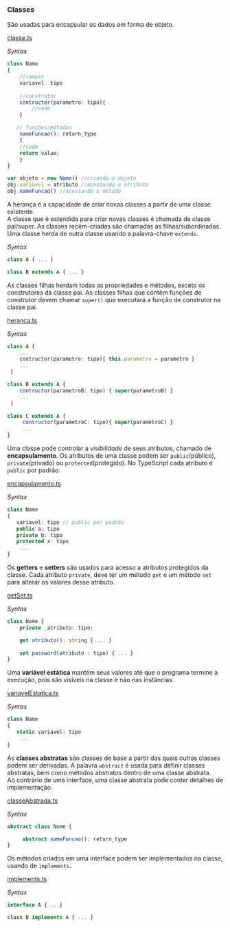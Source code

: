 ### Classes
 São usadas para encapsular os dados em forma de objeto.

[classe.ts](classe.ts)

*Syntax*
```typescript
class Name
{
    //campos
    variavel: tipo
    
    //construtor
    contructor(parametro: tipo){
        //code
    }

   // funções/métodos
    nameFuncao(): return_type
    {
    //code
    return value;
    }
}

var objeto = new Name() //criando o objeto
obj.variavel = atributo //acessando o atributo
obj.nameFuncao() //acessando o método
```

A herança é a capacidade de criar novas classes a partir de uma classe existente.   
A classe que é estendida para criar novas classes é chamada de classe pai/super. As classes recém-criadas são chamadas as filhas/subordinadas.  
Uma classe herda de outra classe usando a palavra-chave `extends`. 

*Syntax*
```typescript
class A { ... }

class B extends A { ... }
```
As classes filhas herdam todas as propriedades e métodos, exceto os construtores da classe pai. As classes filhas que contêm funções de construtor devem chamar `super()` que executará a função de construtor na classe pai.

[heranca.ts](heranca.ts)  

*Syntax*
```typescript
class A { 
    ...
    contructor(parametro: tipo){ this.parametro = parametro }
    ...
 }

class B extends A {
    contructor(parametroB: tipo) { super(parametroB) }
    ...
 }

class C extends A { 
     contructor(parametroC: tipo){ super(parametroC) }
     ...
}

```
Uma classe pode controlar a *visibilidade* de seus atributos, chamado de **encapsulamento**. Os atributos de uma classe podem ser `public`(público), `private`(privado) ou `protected`(protegido). No TypeScript cada atributo é `public` por padrão.  

[encapsulamento.ts](encapsulamento.ts)

*Syntax*
```typescript
class Name
{
   variavel: tipo // public por padrão 
   public a: tipo
   private b: tipo
   protected x: tipo
    ...
}

```
Os  **getters** e **setters** são usados para acesso a atributos protegidos da classe. Cada atributo `private`, deve ter um método `get` e um método `set` para alterar os valores desse atributo.  

[getSet.ts](getSet.ts)

*Syntax*
```typescript
class Nome {
    private _atributo: tipo;

    get atributo(): string { ... }
    
    set password(atributo : tipo) { ... }
}

```

Uma **variável estática** mantém seus valores até que o programa termine a execução, pois são visíveis na classe e não nas instâncias.  

[variavelEstatica.ts](variavelEstatica.ts) 

*Syntax*
```typescript
class Name
{
   static variavel: tipo
    ...
}

```

As **classes abstratas** são classes de base a partir das quais outras classes podem ser derivadas. A palavra `abstract` é usada para definir classes abstratas, bem como métodos abstratos dentro de uma classe abstrata.  
Ao contrário de uma interface, uma classe abstrata pode conter detalhes de implementação.

[classeAbstrada.ts](classeAbstrada.ts)  

*Syntax*
```typescript
abstract class Nome {

     abstract nameFuncao(): return_type    
}
```

Os métodos criados em uma interface podem ser implementados na classe, usando de `implements`.

[implements.ts](implements.ts)  

*Syntax*
```typescript
interface A { ...}

class B implements A { ... }
```
